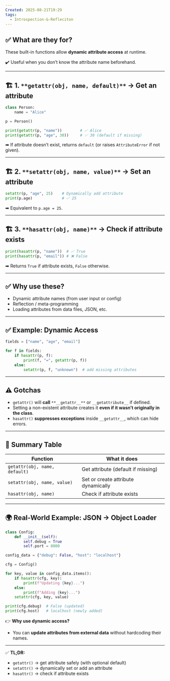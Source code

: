 ```yaml
---
Created: 2025-08-21T19:29
tags:
  - Introspection-&-Refleciton
---
```

## ✅ **What are they for?**

These built-in functions allow **dynamic attribute access** at runtime.

✔️ Useful when you don’t know the attribute name beforehand.

---

## 🏗 **1.** `**getattr(obj, name, default)**` **→ Get an attribute**

```Python
class Person:
    name = "Alice"

p = Person()

print(getattr(p, "name"))        # ✅ Alice
print(getattr(p, "age", 30))     # ✅ 30 (default if missing)
```

➡ If attribute doesn’t exist, returns `default` (or raises `AttributeError` if not given).

---

## 🏗 **2.** `**setattr(obj, name, value)**` **→ Set an attribute**

```Python
setattr(p, "age", 25)    # Dynamically add attribute
print(p.age)             # ✅ 25
```

➡ Equivalent to `p.age = 25`.

---

## 🏗 **3.** `**hasattr(obj, name)**` **→ Check if attribute exists**

```Python
print(hasattr(p, "name"))  # ✅ True
print(hasattr(p, "email")) # ❌ False
```

➡ Returns `True` if attribute exists, `False` otherwise.

---

## ✅ **Why use these?**

- Dynamic attribute names (from user input or config)
- Reflection / meta-programming
- Loading attributes from data files, JSON, etc.

---

## ✅ **Example: Dynamic Access**

```Python
fields = ["name", "age", "email"]

for f in fields:
    if hasattr(p, f):
        print(f, "=", getattr(p, f))
    else:
        setattr(p, f, "unknown")  # add missing attributes
```

---

## ⚠️ **Gotchas**

- `getattr()` will **call** `**__getattr__**` or `__getattribute__` if defined.
- Setting a non-existent attribute creates it **even if it wasn’t originally in the class**.
- `hasattr()` **suppresses exceptions** inside `__getattr__`, which can hide errors.

---

## 📌 **Summary Table**

|Function|What it does|
|---|---|
|`getattr(obj, name, default)`|Get attribute (default if missing)|
|`setattr(obj, name, value)`|Set or create attribute dynamically|
|`hasattr(obj, name)`|Check if attribute exists|

---

## 🌍 **Real-World Example: JSON → Object Loader**

```Python
class Config:
    def __init__(self):
        self.debug = True
        self.port = 8000

config_data = {"debug": False, "host": "localhost"}

cfg = Config()

for key, value in config_data.items():
    if hasattr(cfg, key):
        print(f"Updating {key}...")
    else:
        print(f"Adding {key}...")
    setattr(cfg, key, value)

print(cfg.debug)  # False (updated)
print(cfg.host)   # localhost (newly added)
```

👉 **Why use dynamic access?**

- You can **update attributes from external data** without hardcoding their names.

---

✅ **TL;DR:**

- `getattr()` → get attribute safely (with optional default)
- `setattr()` → dynamically set or add an attribute
- `hasattr()` → check if attribute exists